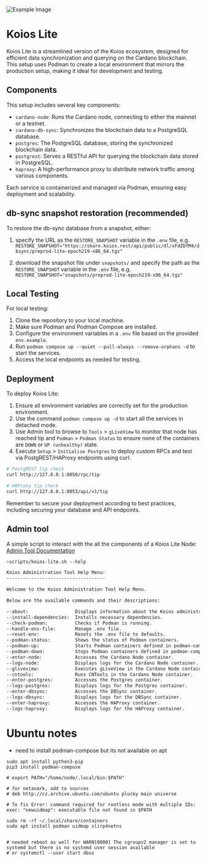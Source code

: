 ![Example Image](images/Koios.png)
# Koios Lite

Koios Lite is a streamlined version of the Koios ecosystem, designed for efficient data synchronization and querying on the Cardano blockchain. This setup uses Podman to create a local environment that mirrors the production setup, making it ideal for development and testing.

## Components

This setup includes several key components:

- `cardano-node`: Runs the Cardano node, connecting to either the mainnet or a testnet.
- `cardano-db-sync`: Synchronizes the blockchain data to a PostgreSQL database.
- `postgres`: The PostgreSQL database, storing the synchronized blockchain data.
- `postgrest`: Serves a RESTful API for querying the blockchain data stored in PostgreSQL.
- `haproxy`: A high-performance proxy to distribute network traffic among various components.

Each service is containerized and managed via Podman, ensuring easy deployment and scalability.

## db-sync snapshot restoration (recommended)

To restore the db-sync database from a snapshot, either:
  1) specify the URL as the `RESTORE_SNAPSHOT` variable in the `.env` file, e.g. `RESTORE_SNAPSHOT="https://share.koios.rest/api/public/dl/xFdZDfM4/dbsync/preprod-lite-epoch219-x86_64.tgz"`

  2) download the snapshot file under `snapshots/` and specify the path as the `RESTORE_SNAPSHOT` variable in the `.env` file, e.g. `RESTORE_SNAPSHOT="snapshots/preprod-lite-epoch219-x86_64.tgz"`

## Local Testing

For local testing:

1. Clone the repository to your local machine.
2. Make sure Podman and Podman Compose are installed.
3. Configure the environment variables in a `.env` file based on the provided `env.example`.
4. Run `podman compose up --quiet --pull-always --remove-orphans -d` to start the services.
5. Access the local endpoints as needed for testing.

## Deployment

To deploy Koios Lite:

1. Ensure all environment variables are correctly set for the production environment.
2. Use the command `podman compose up -d` to start all the services in detached mode.
3. Use Admin tool to browse to `Tools` > `gLiveView` to monitor that node has reached tip and `Podman` > `Podman Status` to ensure none of the containers are `DOWN` or `UP (unhealthy)` state.
4. Execute `Setup` > `Initialise Postgres` to deploy custom RPCs and test via PostgREST/HAProxy endpoints using curl:
```bash
# PostgREST tip check
curl http://127.0.0.1:8050/rpc/tip

# HAProxy tip check
curl http://127.0.0.1:8053/api/v1/tip
```

Remember to secure your deployment according to best practices, including securing your database and API endpoints.


## Admin tool
A simple script to interact with the all the components of a Koios Lite Node:
[Admin Tool Documentation](AdminTool.md)

```bash
>scripts/koios-lite.sh --help

Koios Administration Tool Help Menu:
------------------------------------

Welcome to the Koios Administration Tool Help Menu.

Below are the available commands and their descriptions:

--about: 			     Displays information about the Koios administration tool.
--install-dependencies:  Installs necessary dependencies.
--check-podman: 		 Checks if Podman is running.
--handle-env-file: 		 Manage .env file.
--reset-env: 			 Resets the .env file to defaults.
--podman-status: 		 Shows the status of Podman containers.
--podman-up: 			 Starts Podman containers defined in podman-compose.yml.
--podman-down: 			 Stops Podman containers defined in podman-compose.yml.
--enter-node: 			 Accesses the Cardano Node container.
--logs-node: 			 Displays logs for the Cardano Node container.
--gliveview: 			 Executes gLiveView in the Cardano Node container.
--cntools: 			     Runs CNTools in the Cardano Node container.
--enter-postgres: 		 Accesses the Postgres container.
--logs-postgres: 		 Displays logs for the Postgres container.
--enter-dbsync: 		 Accesses the DBSync container.
--logs-dbsync: 			 Displays logs for the DBSync container.
--enter-haproxy: 		 Accesses the HAProxy container.
--logs-haproxy: 		 Displays logs for the HAProxy container.
```



# Ubuntu notes
- need to install podman-compose but its not available on apt
```
sudo apt install python3-pip
pip3 install podman-compose

# export PATH="/home/node/.local/bin:$PATH"

# for netavark, add to sources
# deb http://cz.archive.ubuntu.com/ubuntu plucky main universe

# To fix Error: command required for rootless mode with multiple IDs: exec: "newuidmap": executable file not found in $PATH

sudo rm -rf ~/.local/share/containers
sudo apt install podman uidmap slirp4netns


# needed reboot as well for WARN[0000] The cgroupv2 manager is set to systemd but there is no systemd user session available
# or systemctl --user start dbus


```